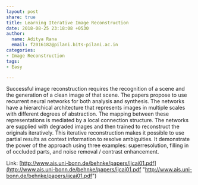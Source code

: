 ```yaml
---
layout: post
share: true
title: Learning Iterative Image Reconstruction
date: 2018-08-25 23:18:08 +0530
author:
  name: Aditya Rana
  email: f2016182@pilani.bits-pilani.ac.in
categories:
- Image Reconstruction
tags:
- Easy

---
```

Successful image reconstruction requires the recognition of a scene and the generation of a clean image of that scene. The papers propose to use recurrent neural networks for both analysis and synthesis. The networks have a hierarchical architecture that represents images in multiple scales with different degrees of abstraction. The mapping between these representations is mediated by a local connection structure.  The networks are supplied with degraded images and then trained to reconstruct the originals iteratively. This iterative reconstruction makes it possible to use partial results as context information to resolve ambiguities. It demonstrate the power of the approach using three examples: superresolution, filling in of occluded parts, and noise removal / contrast enhancement.

Link: [http://www.ais.uni-bonn.de/behnke/papers/ijcai01.pdf](http://www.ais.uni-bonn.de/behnke/papers/ijcai01.pdf "http://www.ais.uni-bonn.de/behnke/papers/ijcai01.pdf")